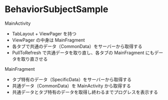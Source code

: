 # BehaviorSubjectSample

MainActivity
- TabLayout + ViewPager を持つ
- ViewPager の中身は MainFragment
- 各タブで共通のデータ（CommonData）をサーバーから取得する
- PullToRefresh で共通データを取り直し、各タブの MainFragment にもデータを取り直させる

MainFragment
- タブ特有のデータ（SpecificData）をサーバーから取得する
- 共通データ（CommonData）を MainActivity から取得する
- 共通データとタブ特有のデータを取得し終わるまでプログレスを表示する

